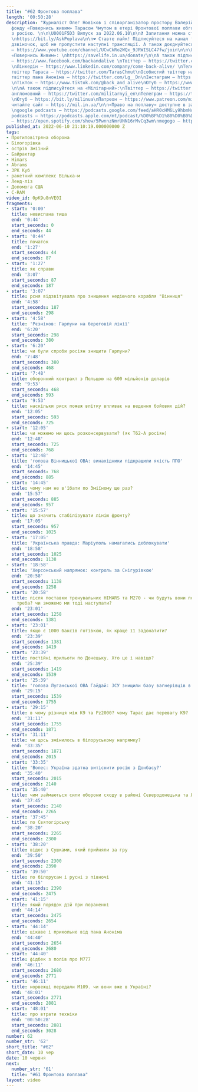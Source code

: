 ```yaml
---
title: "#62 Фронтова поплава"
length: '00:50:28'
description: "Журналіст Олег Новіков і співорганізатор простору Валерій Агєєв з головою
  фонду «Повернись живим» Тарасом Чмутом в етері Фронтової поплави обговорюють війну
  з росією. \n\n\U0001F5D3️ Випуск за 2022.06.10\n\n❓ Запитання можна ставити сюди:
  \nhttps://bit.ly/AskPoplava\n\n❤️ Ставте лайк! Підписуйтеся на канал та тицяйте
  дзвіночок, щоб не пропустити наступні трансляції. А також доєднуйтеся до спонсорів!
  – https://www.youtube.com/channel/UCwCkRo2WQx_9JRWISLC47fw/join\n\n\U0001F4B8  Підтримуйте
  «Повернись Живим»: \nhttps://savelife.in.ua/donate/\n\nА також підписуйтеся: \nФейсбук
  – https://www.facebook.com/backandalive \nТвіттер – https://twitter.com/BackAndAlive/
  \nЛінкедін – https://www.linkedin.com/company/come-back-alive/ \nТелеграм – https://t.me/savelifeua\nОсобистий
  твіттер Тараса – https://twitter.com/TarasChmut\nОсобистий твіттер начальника розвідки – https://twitter.com/tarnovski_john\nОсобистий
  твіттер пана Аноніма – https://twitter.com/Lg__Dn\nІнстаграм – https://www.instagram.com/savelife.in.ua/
  \nТікток – https://www.tiktok.com/@back_and_alive\nЮтуб – https://www.youtube.com/channel/UCGIa6LSAw2Cl_P-DFv2pHXQ
  \n\nА також підписуйтеся на «Мілітарний»:\nТвіттер – https://twitter.com/mil_in_ua\nТвіттер
  англомовний – https://twitter.com/militarnyi_en\nТелеграм – https://t.me/milinua
  \nЮтуб – https://bit.ly/milinua\nПатреон – https://www.patreon.com/milinua/ \nІ
  читайте сайт – https://mil.in.ua/\n\n«Право на поплаву» доступне в записі на сервісах:
  \ngoogle podcasts – https://podcasts.google.com/feed/aHR0cHM6Ly9hbmNob3IuZm0vcy84ODhiMzE0Yy9wb2RjYXN0L3Jzcw\napple
  podcasts – https://podcasts.apple.com/mt/podcast/%D0%BF%D1%80%D0%B0%D0%B2%D0%BE-%D0%BD%D0%B0-%D0%BF%D0%BE%D0%BF%D0%BB%D0%B0%D0%B2%D1%83/id1613491809\nspotify
  – https://open.spotify.com/show/5PwnnzNmrUNN16rMvCq3wm\nmegogo – https://megogo.page.link/tA2y\n\n0"
published_at: 2022-06-10 21:10:19.000000000 Z
tags:
- Протиповітряна оборона
- Білогорівка
- острів Зміїний
- Байрактар
- Himars
- Abrams
- ЗРК Куб
- ракетний комплекс Вільха-м
- Ленд-ліз
- Допомога США
- C-RAM
video_id: 0pK9u8nVE0I
fragments:
- start: '0:00'
  title: невиспана тиша
  end: '0:44'
  start_seconds: 0
  end_seconds: 44
- start: '0:44'
  title: початок
  end: '1:27'
  start_seconds: 44
  end_seconds: 87
- start: '1:27'
  title: як справи
  end: '3:07'
  start_seconds: 87
  end_seconds: 187
- start: '3:07'
  title: рсня відзвітувала про знищення недіючого корабля "Вінниця"
  end: '4:58'
  start_seconds: 187
  end_seconds: 298
- start: '4:58'
  title: 'Рєзніков: Гарпуни на береговій лінії'
  end: '6:20'
  start_seconds: 298
  end_seconds: 380
- start: '6:20'
  title: чи були спроби росіян знищити Гарпуни?
  end: '7:48'
  start_seconds: 380
  end_seconds: 468
- start: '7:48'
  title: оборонний контракт з Польщою на 600 мільйонів доларів
  end: '9:53'
  start_seconds: 468
  end_seconds: 593
- start: '9:53'
  title: наскільки риск пожеж влітку впливає на ведення бойових дій?
  end: '12:05'
  start_seconds: 593
  end_seconds: 725
- start: '12:05'
  title: чи можемо ми щось розконсервувати? (як Т62-А росіян)
  end: '12:48'
  start_seconds: 725
  end_seconds: 768
- start: '12:48'
  title: 'голова Вінницької ОВА: винахідники підкращили якість ППО'
  end: '14:45'
  start_seconds: 768
  end_seconds: 885
- start: '14:45'
  title: чому нам не в'їбати по Зміїному ще раз?
  end: '15:57'
  start_seconds: 885
  end_seconds: 957
- start: '15:57'
  title: що значить стабілізувати лінію фронту?
  end: '17:05'
  start_seconds: 957
  end_seconds: 1025
- start: '17:05'
  title: 'Українська правда: Маріуполь намагались деблокувати'
  end: '18:58'
  start_seconds: 1025
  end_seconds: 1138
- start: '18:58'
  title: 'Херсонський напрямок: контроль за Снігурівкою'
  end: '20:58'
  start_seconds: 1138
  end_seconds: 1258
- start: '20:58'
  title: після поставки тренувальних HIMARS та M270 - чи будуть вони постачатись як
    треба? чи зможемо ми тоді наступати?
  end: '23:01'
  start_seconds: 1258
  end_seconds: 1381
- start: '23:01'
  title: якщо є 1000 баксів готівкою, як краще її задонатити?
  end: '23:39'
  start_seconds: 1381
  end_seconds: 1419
- start: '23:39'
  title: постійні прильоти по Донецьку. Хто це і навіщо?
  end: '25:39'
  start_seconds: 1419
  end_seconds: 1539
- start: '25:39'
  title: 'голова Луганської ОВА Гайдай: ЗСУ знищили базу вагнерівців в Кадіївці'
  end: '29:15'
  start_seconds: 1539
  end_seconds: 1755
- start: '29:15'
  title: в чому різниця між К9 та Pz2000? чому Тарас дає перевагу К9?
  end: '31:11'
  start_seconds: 1755
  end_seconds: 1871
- start: '31:11'
  title: чи щось змінилось в білоруському напрямку?
  end: '33:35'
  start_seconds: 1871
  end_seconds: 2015
- start: '33:35'
  title: 'Волес: Україна здатна витіснити росію з Донбасу?'
  end: '35:40'
  start_seconds: 2015
  end_seconds: 2140
- start: '35:40'
  title: чим займаються сили оборони сходу в районі Сєверодонецька та Лисичанська?
  end: '37:45'
  start_seconds: 2140
  end_seconds: 2265
- start: '37:45'
  title: по Святогірську
  end: '38:20'
  start_seconds: 2265
  end_seconds: 2300
- start: '38:20'
  title: відос з Сушками, який прийняли за гру
  end: '39:50'
  start_seconds: 2300
  end_seconds: 2390
- start: '39:50'
  title: по білорусам і русні з півночі
  end: '41:15'
  start_seconds: 2390
  end_seconds: 2475
- start: '41:15'
  title: який порядок дій при пораненні
  end: '44:14'
  start_seconds: 2475
  end_seconds: 2654
- start: '44:14'
  title: цікаве і прикольне від пана Аноніма
  end: '44:40'
  start_seconds: 2654
  end_seconds: 2680
- start: '44:40'
  title: фідбек з полів про М777
  end: '46:11'
  start_seconds: 2680
  end_seconds: 2771
- start: '46:11'
  title: норвежці передали М109. чи вони вже в Україні?
  end: '48:01'
  start_seconds: 2771
  end_seconds: 2881
- start: '48:01'
  title: про втрати техніки
  end: '00:50:28'
  start_seconds: 2881
  end_seconds: 3028
number: 62
number_str: '62'
short_title: "#62"
short_date: 10 чер
date: 10 червня
next:
  number_str: '61'
  title: "#61 Фронтова поплава"
layout: video
---
```


